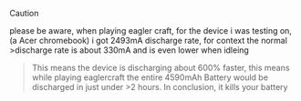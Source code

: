 > [!CAUTION]
>please be aware, when playing eagler craft, for the device i was testing on, (a Acer chromebook) i got 2493mA discharge rate, for context the normal >discharge rate is about 330mA and is even lower when idleing

>This means the device is discharging about 600% faster, this means while playing eaglercraft the entire 4590mAh Battery would be discharged in just under >2 hours.
>In conclusion, it kills your battery
